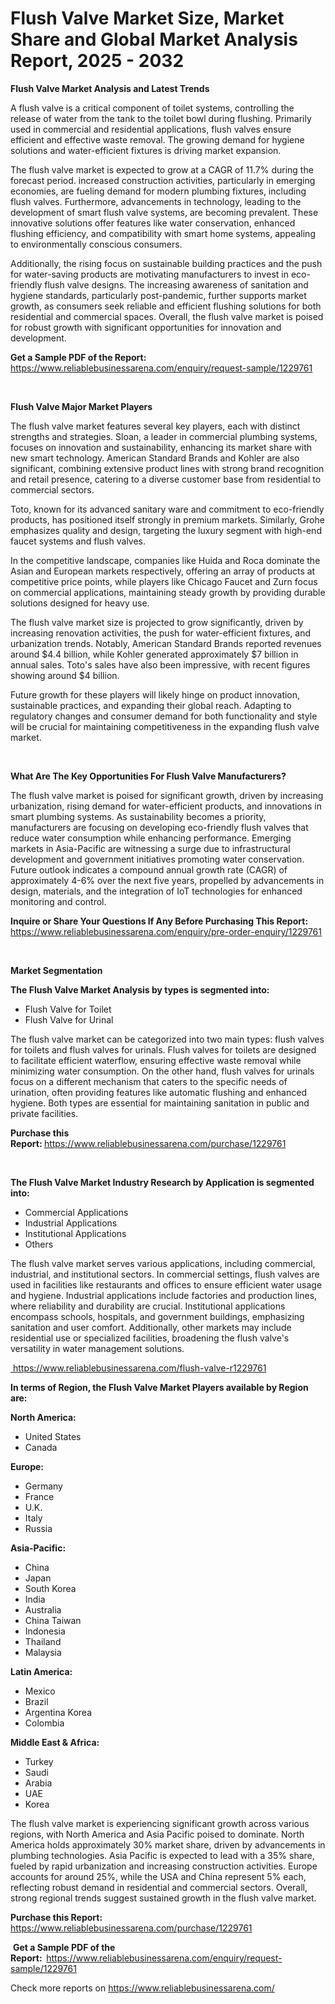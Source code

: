 <p><h1>Flush Valve Market Size, Market Share and Global Market Analysis Report, 2025 - 2032</h1></p><p><strong>Flush Valve Market Analysis and Latest Trends</strong></p>
<p><p>A flush valve is a critical component of toilet systems, controlling the release of water from the tank to the toilet bowl during flushing. Primarily used in commercial and residential applications, flush valves ensure efficient and effective waste removal. The growing demand for hygiene solutions and water-efficient fixtures is driving market expansion.</p><p>The flush valve market is expected to grow at a CAGR of 11.7% during the forecast period. increased construction activities, particularly in emerging economies, are fueling demand for modern plumbing fixtures, including flush valves. Furthermore, advancements in technology, leading to the development of smart flush valve systems, are becoming prevalent. These innovative solutions offer features like water conservation, enhanced flushing efficiency, and compatibility with smart home systems, appealing to environmentally conscious consumers.</p><p>Additionally, the rising focus on sustainable building practices and the push for water-saving products are motivating manufacturers to invest in eco-friendly flush valve designs. The increasing awareness of sanitation and hygiene standards, particularly post-pandemic, further supports market growth, as consumers seek reliable and efficient flushing solutions for both residential and commercial spaces. Overall, the flush valve market is poised for robust growth with significant opportunities for innovation and development.</p></p>
<p><strong>Get a Sample PDF of the Report:&nbsp;</strong> <a href="https://www.reliablebusinessarena.com/enquiry/request-sample/1229761?utm_campaign=3138&utm_medium=2&utm_source=Github&utm_content=ia&utm_term=09042025&utm_id=flush-valve">https://www.reliablebusinessarena.com/enquiry/request-sample/1229761</a></p>
<p>&nbsp;</p>
<p><strong>Flush Valve Major Market Players</strong></p>
<p><p>The flush valve market features several key players, each with distinct strengths and strategies. Sloan, a leader in commercial plumbing systems, focuses on innovation and sustainability, enhancing its market share with new smart technology. American Standard Brands and Kohler are also significant, combining extensive product lines with strong brand recognition and retail presence, catering to a diverse customer base from residential to commercial sectors.</p><p>Toto, known for its advanced sanitary ware and commitment to eco-friendly products, has positioned itself strongly in premium markets. Similarly, Grohe emphasizes quality and design, targeting the luxury segment with high-end faucet systems and flush valves. </p><p>In the competitive landscape, companies like Huida and Roca dominate the Asian and European markets respectively, offering an array of products at competitive price points, while players like Chicago Faucet and Zurn focus on commercial applications, maintaining steady growth by providing durable solutions designed for heavy use.</p><p>The flush valve market size is projected to grow significantly, driven by increasing renovation activities, the push for water-efficient fixtures, and urbanization trends. Notably, American Standard Brands reported revenues around $4.4 billion, while Kohler generated approximately $7 billion in annual sales. Toto's sales have also been impressive, with recent figures showing around $4 billion.</p><p>Future growth for these players will likely hinge on product innovation, sustainable practices, and expanding their global reach. Adapting to regulatory changes and consumer demand for both functionality and style will be crucial for maintaining competitiveness in the expanding flush valve market.</p></p>
<p>&nbsp;</p>
<p><strong>What Are The Key Opportunities For Flush Valve Manufacturers?</strong></p>
<p><p>The flush valve market is poised for significant growth, driven by increasing urbanization, rising demand for water-efficient products, and innovations in smart plumbing systems. As sustainability becomes a priority, manufacturers are focusing on developing eco-friendly flush valves that reduce water consumption while enhancing performance. Emerging markets in Asia-Pacific are witnessing a surge due to infrastructural development and government initiatives promoting water conservation. Future outlook indicates a compound annual growth rate (CAGR) of approximately 4-6% over the next five years, propelled by advancements in design, materials, and the integration of IoT technologies for enhanced monitoring and control.</p></p>
<p><strong>Inquire or Share Your Questions If Any Before Purchasing This Report:</strong> <a href="https://www.reliablebusinessarena.com/enquiry/pre-order-enquiry/1229761?utm_campaign=3138&utm_medium=2&utm_source=Github&utm_content=ia&utm_term=09042025&utm_id=flush-valve">https://www.reliablebusinessarena.com/enquiry/pre-order-enquiry/1229761</a></p>
<p>&nbsp;</p>
<p><strong>Market Segmentation</strong></p>
<p><strong>The Flush Valve Market Analysis by types is segmented into:</strong></p>
<p><ul><li>Flush Valve for Toilet</li><li>Flush Valve for Urinal</li></ul></p>
<p><p>The flush valve market can be categorized into two main types: flush valves for toilets and flush valves for urinals. Flush valves for toilets are designed to facilitate efficient waterflow, ensuring effective waste removal while minimizing water consumption. On the other hand, flush valves for urinals focus on a different mechanism that caters to the specific needs of urination, often providing features like automatic flushing and enhanced hygiene. Both types are essential for maintaining sanitation in public and private facilities.</p></p>
<p><strong>Purchase this Report:&nbsp;</strong><a href="https://www.reliablebusinessarena.com/purchase/1229761?utm_campaign=3138&utm_medium=2&utm_source=Github&utm_content=ia&utm_term=09042025&utm_id=flush-valve">https://www.reliablebusinessarena.com/purchase/1229761</a></p>
<p>&nbsp;</p>
<p><strong>The Flush Valve Market Industry Research by Application is segmented into:</strong></p>
<p><ul><li>Commercial Applications</li><li>Industrial Applications</li><li>Institutional Applications</li><li>Others</li></ul></p>
<p><p>The flush valve market serves various applications, including commercial, industrial, and institutional sectors. In commercial settings, flush valves are used in facilities like restaurants and offices to ensure efficient water usage and hygiene. Industrial applications include factories and production lines, where reliability and durability are crucial. Institutional applications encompass schools, hospitals, and government buildings, emphasizing sanitation and user comfort. Additionally, other markets may include residential use or specialized facilities, broadening the flush valve's versatility in water management solutions.</p></p>
<p><a href="https://www.reliablebusinessarena.com/flush-valve-r1229761?utm_campaign=3138&utm_medium=2&utm_source=Github&utm_content=ia&utm_term=09042025&utm_id=flush-valve">&nbsp;https://www.reliablebusinessarena.com/flush-valve-r1229761</a></p>
<p><strong>In terms of Region, the Flush Valve Market Players available by Region are:</strong></p>
<p>
    <p> <strong> North America: </strong>
        <ul>
            <li>United States</li>
            <li>Canada</li>
        </ul>
        </p> 
    <p> <strong> Europe: </strong>
        <ul>
            <li>Germany</li>
            <li>France</li>
            <li>U.K.</li>
            <li>Italy</li>
            <li>Russia</li>
        </ul>
        </p> 
    <p> <strong> Asia-Pacific: </strong>
        <ul>
            <li>China</li>
            <li>Japan</li>
            <li>South Korea</li>
            <li>India</li>
            <li>Australia</li>
            <li>China Taiwan</li>
            <li>Indonesia</li>
            <li>Thailand</li>
            <li>Malaysia</li>
        </ul>
        </p> 
    <p> <strong> Latin America: </strong>
        <ul>
            <li>Mexico</li>
            <li>Brazil</li>
            <li>Argentina Korea</li>
            <li>Colombia</li>
        </ul>
        </p> 
    <p> <strong> Middle East & Africa: </strong>
        <ul>
            <li>Turkey</li>
            <li>Saudi</li>
            <li>Arabia</li>
            <li>UAE</li>
            <li>Korea</li>
        </ul>
    </p>
    </p>
<p><p>The flush valve market is experiencing significant growth across various regions, with North America and Asia Pacific poised to dominate. North America holds approximately 30% market share, driven by advancements in plumbing technologies. Asia Pacific is expected to lead with a 35% share, fueled by rapid urbanization and increasing construction activities. Europe accounts for around 25%, while the USA and China represent 5% each, reflecting robust demand in residential and commercial sectors. Overall, strong regional trends suggest sustained growth in the flush valve market.</p></p>
<p><strong>Purchase this Report: </strong><a href="https://www.reliablebusinessarena.com/purchase/1229761?utm_campaign=3138&utm_medium=2&utm_source=Github&utm_content=ia&utm_term=09042025&utm_id=flush-valve">https://www.reliablebusinessarena.com/purchase/1229761</a></p>
<p>&nbsp;<strong>Get a Sample PDF of the Report:&nbsp;&nbsp;</strong><a href="https://www.reliablebusinessarena.com/enquiry/request-sample/1229761?utm_campaign=3138&utm_medium=2&utm_source=Github&utm_content=ia&utm_term=09042025&utm_id=flush-valve">https://www.reliablebusinessarena.com/enquiry/request-sample/1229761</a></p>
<p><strong></strong></p>
<p>Check more reports on <a href="https://www.reliablebusinessarena.com/?utm_campaign=3138&utm_medium=2&utm_source=Github&utm_content=ia&utm_term=09042025&utm_id=flush-valve">https://www.reliablebusinessarena.com/</a></p>